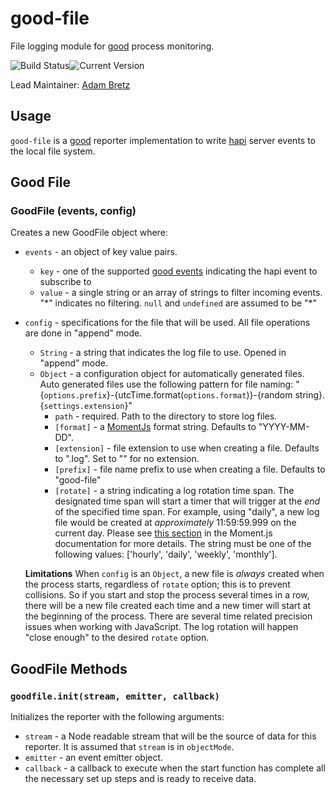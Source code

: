 # good-file

File logging module for [good](https://github.com/hapijs/good) process monitoring.

![Build Status](https://travis-ci.org/hapijs/good-file.svg?branch=master)![Current Version](https://img.shields.io/npm/v/good-file.svg)

Lead Maintainer: [Adam Bretz](https://github.com/arb)

## Usage

`good-file` is a [good](https://github.com/hapijs/good) reporter implementation to write [hapi](http://hapijs.com/) server events to the local file system.

## Good File
### GoodFile (events, config)

Creates a new GoodFile object where:

- `events` - an object of key value pairs.
	- `key` - one of the supported [good events](https://github.com/hapijs/good) indicating the hapi event to subscribe to
	- `value` - a single string or an array of strings to filter incoming events. "\*" indicates no filtering. `null` and `undefined` are assumed to be "\*"
- `config` - specifications for the file that will be used. All file operations are done in "append" mode.
	- `String` - a string that indicates the log file to use. Opened in "append" mode.
	- `Object` - a configuration object for automatically generated files. Auto generated files use the following pattern for file naming: "{`options.prefix`}-{utcTime.format(`options.format`)}-{random string}.{`settings.extension`}"
	 	- `path` - required. Path to the directory to store log files.
	 	- `[format]` - a [MomentJs](http://momentjs.com/docs/#/displaying/format/) format string. Defaults to "YYYY-MM-DD".
	 	- `[extension]` - file extension to use when creating a file. Defaults to ".log". Set to "" for no extension.
	 	- `[prefix]` - file name prefix to use when creating a file. Defaults to "good-file"
	 	- `[rotate]` - a string indicating a log rotation time span. The designated time span will start a timer that will trigger at the *end* of the specified time span. For example, using "daily", a new log file would be created at *approximately* 11:59:59.999 on the current day. Please see [this section](http://momentjs.com/docs/#/manipulating/end-of/) in the Moment.js documentation for more details. The string must be one of the following values: ['hourly', 'daily', 'weekly', 'monthly'].
	 	
	 **Limitations** When `config` is an `Object`, a new file is *always* created when the process starts, regardless of `rotate` option; this is to prevent collisions. So if you start and stop the process several times in a row, there will be a new file created each time and a new timer will start at the beginning of the process. There are several time related precision issues when working with JavaScript. The log rotation will happen "close enough" to the desired `rotate` option.

## GoodFile Methods
### `goodfile.init(stream, emitter, callback)`
Initializes the reporter with the following arguments:

- `stream` - a Node readable stream that will be the source of data for this reporter. It is assumed that `stream` is in `objectMode`.
- `emitter` - an event emitter object.
- `callback` - a callback to execute when the start function has complete all the necessary set up steps and is ready to receive data.
